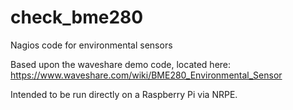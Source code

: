 # check_bme280
Nagios code for environmental sensors

Based upon the waveshare demo code, located here:
https://www.waveshare.com/wiki/BME280_Environmental_Sensor

Intended to be run directly on a Raspberry Pi via NRPE.
